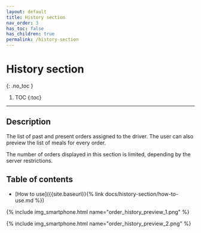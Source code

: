 ```yaml
---
layout: default
title: History section
nav_order: 3
has_toc: false
has_children: true
permalink: /history-section
---
```


# History section
{: .no_toc }

1. TOC
{:toc}

---

## Description
The list of past and present orders assigned to the driver. The user can also preview the list of meals for every order. 

<span class="text-red-200">The number of orders displayed in this section is limited, depending by the server restrictions.</span>

## Table of contents
- [How to use]({{site.baseurl}}{% link docs/history-section/how-to-use.md %})

{% include img_smartphone.html name="order_history_preview_1.png" %}

{% include img_smartphone.html name="order_history_preview_2.png" %}